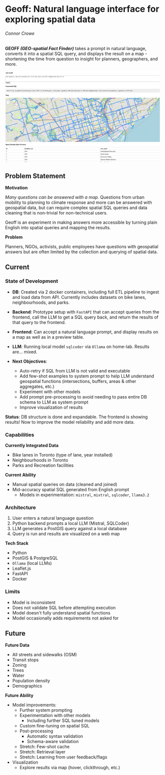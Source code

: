 # Geoff: Natural language interface for exploring spatial data
###### *Connor Crowe*
**GEOFF *(GEO-spatial Fact Finder)*** takes a prompt in natural language, converts it into a spatial SQL query, and displays the result on a map - shortening the time from question to insight for planners, geographers, and more.

![](images/example-08-15.png)

## Problem Statement
**Motivation**

*Many questions can be answered with a map.* Questions from urban mobility to planning to climate response and more can be answered with geospatial data, but can require complex spatial SQL queries and data cleaning that is non-trivial for non-technical users.

Geoff is an experiment in making answers more accessible by turning plain English into spatial queries and mapping the results.

**Problem**

Planners, NGOs, activists, public employees have questions with geospatial answers but are often limited by the collection and querying of spatial data.

## Current
### State of Development
- **DB**: Created via 2 docker containers, including full ETL pipeline to ingest and load data from API. Currently includes datasets on bike lanes, neighbourhoods, and parks.
- **Backend**: Prototype setup with `FastAPI` that can accept queries from the frontend, call the LLM to get a SQL query back, and return the results of that query to the frontend.
- **Frontend**: Can accept a natural language prompt, and display results on a map as well as in a preview table.
- **LLM**: Running local model `sqlcoder` via `Ollama` on home-lab. Results are... mixed.

- **Next Objectives**:
    - Auto-retry if SQL from LLM is not valid and executable
    - Add few-shot examples to system prompt to help LLM understand geospatial functions (intersections, buffers, areas & other aggregates, etc.)
    - Experiment with other models
    - Add prompt pre-processing to avoid needing to pass entire DB schema to LLM as system prompt
    - Improve visualization of results

**Status**: DB structure is done and expandable. The frontend is showing results! Now to improve the model reliability and add more data.

### Capabilities
**Currently Integrated Data**
- Bike lanes in Toronto (type of lane, year installed)
- Neighbourhoods in Toronto
- Parks and Recreation facilities

**Current Ability**
- Manual spatial queries on data (cleaned and joined)
- Mid-accuracy spatial SQL generated from English prompt
    - Models in experimentation: `mistral`, `mixtral`, `sqlcoder`, `llama3.2`

### Architecture
1. User enters a natural language question
2. Python backend prompts a local LLM (Mistral, SQLCoder)
3. LLM generates a PostGIS query against a local database
4. Query is run and results are visualized on a web map

**Tech Stack**
- Python
- PostGIS & PostgreSQL
- `Ollama` (local LLMs)
- Leaflet.js
- FastAPI
- Docker

### Limits
- Model is inconsistent
- Does not validate SQL before attempting execution
- Model doesn't fully understand spatial functions
- Model occasionally adds requirements not asked for

## Future
**Future Data**
- All streets and sidewalks (OSM)
- Transit stops
- Zoning
- Trees
- Water
- Population density
- Demographics

**Future Ability**
- Model improvements:
    - Further system prompting
    - Experimentation with other models
        - Including further SQL tuned models
    - Custom fine-tuning on spatial SQL
    - Post-processing
        - Automatic syntax validation
        - Schema-aware validation
    - Stretch: Few-shot cache
    - Stretch: Retrieval layer
    - Stretch: Learning from user feedback/flags
- Visualization
    - Explore results via map (hover, clickthrough, etc.)
